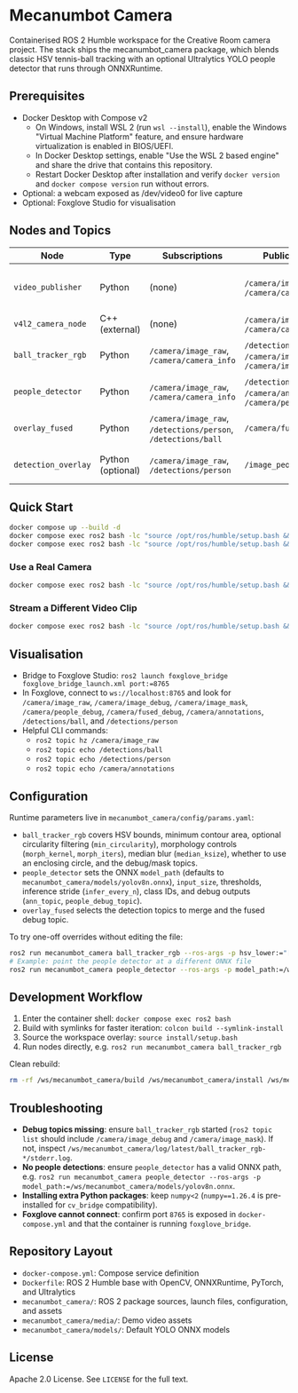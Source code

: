 # Mecanumbot Camera

Containerised ROS 2 Humble workspace for the Creative Room camera project. The stack ships the mecanumbot_camera package, which blends classic HSV tennis-ball tracking with an optional Ultralytics YOLO people detector that runs through ONNXRuntime.

## Prerequisites
- Docker Desktop with Compose v2
  - On Windows, install WSL 2 (run `wsl --install`), enable the Windows "Virtual Machine Platform" feature, and ensure hardware virtualization is enabled in BIOS/UEFI.
  - In Docker Desktop settings, enable "Use the WSL 2 based engine" and share the drive that contains this repository.
  - Restart Docker Desktop after installation and verify `docker version` and `docker compose version` run without errors.
- Optional: a webcam exposed as /dev/video0 for live capture
- Optional: Foxglove Studio for visualisation

## Nodes and Topics
| Node | Type | Subscriptions | Publications | Notes |
| --- | --- | --- | --- | --- |
| `video_publisher` | Python | (none) | `/camera/image_raw`, `/camera/camera_info` | Streams a video file (default `mecanumbot_camera/media/sample.mp4`) when `use_video:=true`; publishes a synthetic `CameraInfo`. |
| `v4l2_camera_node` | C++ (external) | (none) | `/camera/image_raw`, `/camera/camera_info` | Starts when `use_video:=false` and the host exposes a V4L2 device. |
| `ball_tracker_rgb` | Python | `/camera/image_raw`, `/camera/camera_info` | `/detections/ball`, `/camera/image_debug`, `/camera/image_mask` | HSV segmentation with tunable morphology, circularity, and blur filters. |
| `people_detector` | Python | `/camera/image_raw`, `/camera/camera_info` | `/detections/person`, `/camera/annotations`, `/camera/people_debug` | Runs a YOLO ONNX model via ONNX Runtime and publishes Foxglove annotations plus a debug image. |
| `overlay_fused` | Python | `/camera/image_raw`, `/detections/person`, `/detections/ball` | `/camera/fused_debug` | Combines ball and people detections into a single debug image (enabled by default). |
| `detection_overlay` | Python (optional) | `/camera/image_raw`, `/detections/person` | `/image_people_debug` | Legacy overlay retained for reference; disable `overlay_fused` if you prefer it. |

## Quick Start
```bash
docker compose up --build -d
docker compose exec ros2 bash -lc "source /opt/ros/humble/setup.bash && cd /ws/mecanumbot_camera && colcon build"
docker compose exec ros2 bash -lc "source /opt/ros/humble/setup.bash && source /ws/mecanumbot_camera/install/setup.bash && ros2 launch mecanumbot_camera camera_and_detectors.launch.py"
```

### Use a Real Camera
```bash
docker compose exec ros2 bash -lc "source /opt/ros/humble/setup.bash && source /ws/mecanumbot_camera/install/setup.bash && ros2 launch mecanumbot_camera camera_and_detectors.launch.py use_video:=false video_device:=/dev/video0"
```

### Stream a Different Video Clip
```bash
docker compose exec ros2 bash -lc "source /opt/ros/humble/setup.bash && source /ws/mecanumbot_camera/install/setup.bash && ros2 launch mecanumbot_camera camera_and_detectors.launch.py video_path:=/ws/mecanumbot_camera/media/your_video.mp4"
```

## Visualisation
- Bridge to Foxglove Studio: `ros2 launch foxglove_bridge foxglove_bridge_launch.xml port:=8765`
- In Foxglove, connect to `ws://localhost:8765` and look for `/camera/image_raw`, `/camera/image_debug`, `/camera/image_mask`, `/camera/people_debug`, `/camera/fused_debug`, `/camera/annotations`, `/detections/ball`, and `/detections/person`
- Helpful CLI commands:
  - `ros2 topic hz /camera/image_raw`
  - `ros2 topic echo /detections/ball`
  - `ros2 topic echo /detections/person`
  - `ros2 topic echo /camera/annotations`

## Configuration
Runtime parameters live in `mecanumbot_camera/config/params.yaml`:
- `ball_tracker_rgb` covers HSV bounds, minimum contour area, optional circularity filtering (`min_circularity`), morphology controls (`morph_kernel`, `morph_iters`), median blur (`median_ksize`), whether to use an enclosing circle, and the debug/mask topics.
- `people_detector` sets the ONNX `model_path` (defaults to `mecanumbot_camera/models/yolov8n.onnx`), `input_size`, thresholds, inference stride (`infer_every_n`), class IDs, and debug outputs (`ann_topic`, `people_debug_topic`).
- `overlay_fused` selects the detection topics to merge and the fused debug topic.

To try one-off overrides without editing the file:
```bash
ros2 run mecanumbot_camera ball_tracker_rgb --ros-args -p hsv_lower:="[30, 120, 120]" -p hsv_upper:="[52, 255, 255]"
# Example: point the people detector at a different ONNX file
ros2 run mecanumbot_camera people_detector --ros-args -p model_path:=/ws/mecanumbot_camera/models/your_model.onnx -p infer_every_n:=1
```

## Development Workflow
1. Enter the container shell: `docker compose exec ros2 bash`
2. Build with symlinks for faster iteration: `colcon build --symlink-install`
3. Source the workspace overlay: `source install/setup.bash`
4. Run nodes directly, e.g. `ros2 run mecanumbot_camera ball_tracker_rgb`

Clean rebuild:
```bash
rm -rf /ws/mecanumbot_camera/build /ws/mecanumbot_camera/install /ws/mecanumbot_camera/log && colcon build
```

## Troubleshooting
- **Debug topics missing**: ensure `ball_tracker_rgb` started (`ros2 topic list` should include `/camera/image_debug` and `/camera/image_mask`). If not, inspect `/ws/mecanumbot_camera/log/latest/ball_tracker_rgb-*/stderr.log`.
- **No people detections**: ensure `people_detector` has a valid ONNX path, e.g. `ros2 run mecanumbot_camera people_detector --ros-args -p model_path:=/ws/mecanumbot_camera/models/yolov8n.onnx`.
- **Installing extra Python packages**: keep `numpy<2` (`numpy==1.26.4` is pre-installed for `cv_bridge` compatibility).
- **Foxglove cannot connect**: confirm port `8765` is exposed in `docker-compose.yml` and that the container is running `foxglove_bridge`.

## Repository Layout
- `docker-compose.yml`: Compose service definition
- `Dockerfile`: ROS 2 Humble base with OpenCV, ONNXRuntime, PyTorch, and Ultralytics
- `mecanumbot_camera/`: ROS 2 package sources, launch files, configuration, and assets
- `mecanumbot_camera/media/`: Demo video assets
- `mecanumbot_camera/models/`: Default YOLO ONNX models

## License
Apache 2.0 License. See `LICENSE` for the full text.

